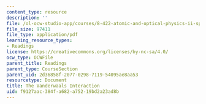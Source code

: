 ```yaml
---
content_type: resource
description: ''
file: /ol-ocw-studio-app/courses/8-422-atomic-and-optical-physics-ii-spring-2013/f9127aac384fa682a75219bd2a23ad8b_MIT8_422S13_vanderwalInter.pdf
file_size: 97411
file_type: application/pdf
learning_resource_types:
- Readings
license: https://creativecommons.org/licenses/by-nc-sa/4.0/
ocw_type: OCWFile
parent_title: Readings
parent_type: CourseSection
parent_uid: 2d36858f-2077-0298-7119-54095ae8aa53
resourcetype: Document
title: The Vanderwaals Interaction
uid: f9127aac-384f-a682-a752-19bd2a23ad8b
---
```

